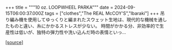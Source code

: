 +++
title = """10 oz. LOOPWHEEL PARKA"""
date = 2024-09-15T06:00:37.000Z
tags = ["clothes","The REAL McCOY'S","Ibaraki"]
+++
吊り編み機を使用してゆっくりと編まれたスウェット生地は、現代的な機械を通したものと違い、糸にかかるストレスが少ない。 時間がかかる分、非効率的で生産性は低いが、独特の弾力性や洗い込んだ時の表情といっ...

[[source]](https://the-realmccoys.ocnk.net/product/1079)
